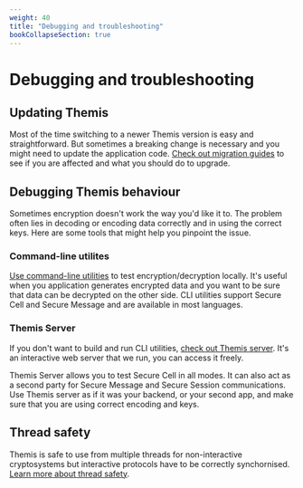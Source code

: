 ```yaml
---
weight: 40
title: "Debugging and troubleshooting"
bookCollapseSection: true
---
```


# Debugging and troubleshooting

## Updating Themis

Most of the time switching to a newer Themis version is easy and straightforward.
But sometimes a breaking change is necessary and you might need to update the application code.
[Check out migration guides](/docs/themis/debugging/migration-guides/)
to see if you are affected and what you should do to upgrade.

## Debugging Themis behaviour

Sometimes encryption doesn't work the way you'd like it to.
The problem often lies in decoding or encoding data correctly
and in using the correct keys.
Here are some tools that might help you pinpoint the issue.

### Command-line utilites

[Use command-line utilities](/docs/themis/debugging/cli-utilities/) to test encryption/decryption locally.
It's useful when you application generates encrypted data and you want to be sure that data can be decrypted on the other side.
CLI utilities support Secure Cell and Secure Message and are available in most languages.

### Themis Server

If you don't want to build and run CLI utilities,
[check out Themis server](/docs/themis/debugging/themis-server/).
It's an interactive web server that we run, you can access it freely.

Themis Server allows you to test Secure Cell in all modes.
It can also act as a second party for Secure Message and Secure Session communications.
Use Themis server as if it was your backend, or your second app,
and make sure that you are using correct encoding and keys.

## Thread safety

Themis is safe to use from multiple threads for non-interactive cryptosystems
but interactive protocols have to be correctly synchornised.
[Learn more about thread safety](/docs/themis/debugging/thread-safety/).
